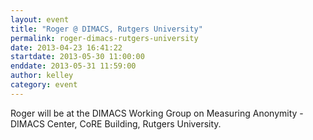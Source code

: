 ```yaml
---
layout: event
title: "Roger @ DIMACS, Rutgers University"
permalink: roger-dimacs-rutgers-university
date: 2013-04-23 16:41:22
startdate: 2013-05-30 11:00:00
enddate: 2013-05-31 11:59:00
author: kelley
category: event
---
```


Roger will be at the DIMACS Working Group on Measuring Anonymity - DIMACS Center, CoRE Building, Rutgers University.
